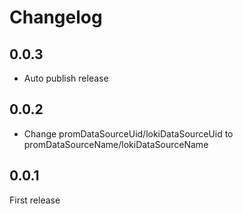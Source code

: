 # Changelog

## 0.0.3

- Auto publish release

## 0.0.2

- Change promDataSourceUid/lokiDataSourceUid to promDataSourceName/lokiDataSourceName

## 0.0.1

First release
